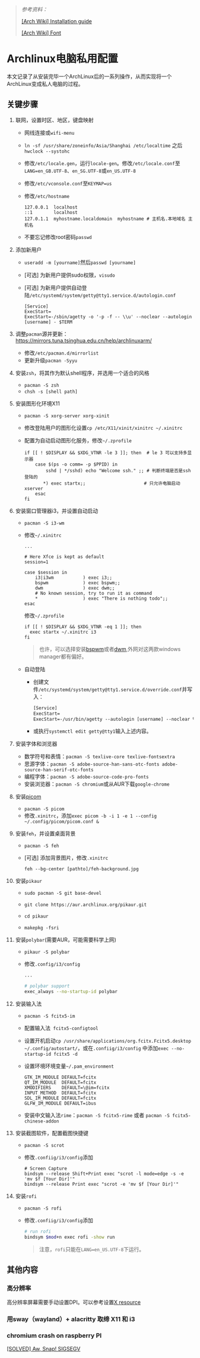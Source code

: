 > *参考资料：*
>
> [[Arch Wiki] Installation guide](https://wiki.archlinux.org/title/Installation_guide)
>
> [[Arch Wiki] Font](https://wiki.archlinux.org/title/Fonts)

# Archlinux电脑私用配置

本文记录了从安装完毕一个ArchLinux后的一系列操作，从而实现将一个ArchLinux变成私人电脑的过程。

## 关键步骤

1. 联网，设置时区、地区，键盘映射

   - 网线连接或`wifi-menu`

   - `ln -sf /usr/share/zoneinfo/Asia/Shanghai /etc/localtime` 之后 `hwclock --systohc`

   - 修改`/etc/locale.gen`，运行`locale-gen`。修改`/etc/locale.conf`至`LANG=en_GB.UTF-8`、`en_SG.UTF-8`或`en_US.UTF-8`

   - 修改`/etc/vconsole.conf`至`KEYMAP=us`

   - 修改`/etc/hostname`

     ```
     127.0.0.1	localhost
     ::1		localhost
     127.0.1.1	myhostname.localdomain	myhostname # 主机名.本地域名 主机名
     ```

   - 不要忘记修改root密码`passwd`

2. 添加新用户

   - `useradd -m [yourname]`然后`passwd [yourname]`

   - [可选] 为新用户提供sudo权限，`visudo`

   - [可选] 为新用户提供自动登陆`/etc/systemd/system/getty@tty1.service.d/autologin.conf`

     ```
     [Service]
     ExecStart=
     ExecStart=-/sbin/agetty -o '-p -f -- \\u' --noclear --autologin [username] - $TERM
     ```

3. 调整`pacman`源并更新：https://mirrors.tuna.tsinghua.edu.cn/help/archlinuxarm/

   - 修改`/etc/pacman.d/mirrorlist`
   - 更新升级`pacman -Syyu`

4. 安装`zsh`，将其作为默认shell程序，并选用一个适合的风格

   - `pacman -S zsh`
   - `chsh -s [shell path]`

5. 安装图形化环境X11

   - `pacman -S xorg-server xorg-xinit`

   - 修改登陆用户的图形化设置`cp /etc/X11/xinit/xinitrc ~/.xinitrc`

   - 配置为自动启动图形化服务，修改`~/.zprofile`

     ```
     if [[ ! $DISPLAY && $XDG_VTNR -le 3 ]]; then  # le 3 可以支持多显示器
         case $(ps -o comm= -p $PPID) in
             sshd | */sshd) echo "Welcome ssh." ;; # 判断终端是否是ssh登陆的
     	    *) exec startx;;					  # 只允许电脑启动xserver
         esac
     fi
     ```

6. 安装窗口管理器i3，并设置自动启动

   - `pacman -S i3-wm`

   - 修改`~/.xinitrc`

     ```
     ...

     # Here Xfce is kept as default
     session=1

     case $session in
         i3|i3wm           ) exec i3;;
         bspwm             ) exec bspwm;;
         dwm               ) exec dwm;;
         # No known session, try to run it as command
         *                 ) exec "There is nothing todo";;
     esac
     ```

     修改`~/.zprofile`

     ```
     if [[ ! $DISPLAY && $XDG_VTNR -eq 1 ]]; then
       exec startx ~/.xinitrc i3
     fi
     ```

     > 也许，可以选择安装[bspwm](https://wiki.archlinux.org/title/Bspwm_(%E7%AE%80%E4%BD%93%E4%B8%AD%E6%96%87))或者[dwm](https://wiki.archlinux.org/title/Dwm_(%E7%AE%80%E4%BD%93%E4%B8%AD%E6%96%87)),外网对这两款windows manager都有偏好。

   - 自动登陆

     - 创建文件`/etc/systemd/system/getty@tty1.service.d/override.conf`并写入：

       ```txt
       [Service]
       ExecStart=
       ExecStart=-/usr/bin/agetty --autologin [username] --noclear %I $TERM
       ```

     - 或执行`systemctl edit getty@tty1`输入上述内容。

7. 安装字体和浏览器

   - 数学符号和表情：`pacman -S texlive-core texlive-fontsextra`
   - 思源字体：`pacman -S adobe-source-han-sans-otc-fonts adobe-source-han-serif-otc-fonts`
   - 编程字体：`pacman -S adobe-source-code-pro-fonts`
   - 安装浏览器：`pacman -S chromium`或从AUR下载`google-chrome`

8. 安装[picom](https://wiki.archlinux.org/title/Picom)

   - `pacman -S picom`
   - 修改`.xinitrc`，添加`exec picom -b -i 1 -e 1 --config ~/.config/picom/picom.conf &`

9. 安装`feh`，并设置桌面背景

   - `pacman -S feh`

   - [可选] 添加背景图片，修改`.xinitrc`

     ```
     feh --bg-center [pathto]/feh-background.jpg
     ```

10. 安装`pikaur`

       - `sudo pacman -S git base-devel`

       - `git clone https://aur.archlinux.org/pikaur.git`

       - `cd pikaur`

       - `makepkg -fsri`


11. 安装`polybar`(需要AUR，可能需要科学上网)

       - `pikaur -S polybar`

       - 修改`.config/i3/config`

         ```sh
         ...

         # polybar support
         exec_always --no-startup-id polybar
         ```


12. 安装输入法

    - `pacman -S fcitx5-im`

    - 配置输入法` fcitx5-configtool`

    - 设置开机启动`cp /usr/share/applications/org.fcitx.Fcitx5.desktop ~/.config/autostart/`，或在`.confiig/i3/config` 中添加`exec --no-startup-id fcitx5 -d`

    - 设置环境环境变量`~/.pam_environment`

      ```
      GTK_IM_MODULE DEFAULT=fcitx
      QT_IM_MODULE  DEFAULT=fcitx
      XMODIFIERS    DEFAULT=\@im=fcitx
      INPUT_METHOD  DEFAULT=fcitx
      SDL_IM_MODULE DEFAULT=fcitx
      GLFW_IM_MODULE DEFAULT=ibus
      ```

    - 安装中文输入法`rime`：`pacman -S fcitx5-rime` 或者 `pacman -S fcitx5-chinese-addon`

13. 安装截图软件，配置截图快捷键

    - `pacman -S scrot`

    - 修改`.confiig/i3/config`添加

      ```
      # Screen Capture
      bindsym --release Shift+Print exec "scrot -l mode=edge -s -e 'mv $f [Your Dir]'"
      bindsym --release Print exec "scrot -e 'mv $f [Your Dir]'"
      ```

14. 安装`rofi`

       - `pacman -S rofi`

       - 修改`.confiig/i3/config`添加

         ```sh
         # run rofi
         bindsym $mod+n exec rofi -show run
         ```

         > 注意，`rofi`只能在`LANG=en_US.UTF-8`下运行。

## 其他内容

### 高分辨率

高分辨率屏幕需要手动设置DPI。可以参考设置[X resource](https://wiki.archlinux.org/title/X_resources)

### 用sway（wayland）+ alacritty 取缔 X11 和 i3

### chromium crash on raspberry PI

[[SOLVED] Aw, Snap! SIGSEGV](https://archlinuxarm.org/forum/viewtopic.php?f=15&t=14453)